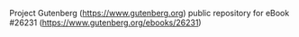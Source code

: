 Project Gutenberg (https://www.gutenberg.org) public repository for eBook #26231 (https://www.gutenberg.org/ebooks/26231)
